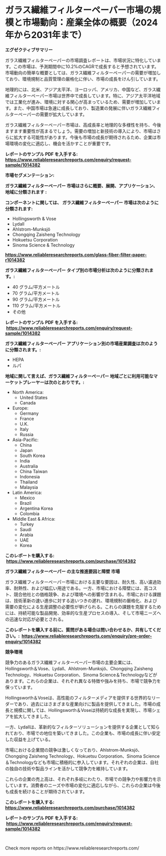 <p><h1>ガラス繊維フィルターペーパー市場の規模と市場動向：産業全体の概要（2024年から2031年まで）</h1></p><p><strong>エグゼクティブサマリー</strong></p>
<p><p>ガラス繊維フィルターペーパーの市場調査レポートは、市場状況に特化しています。この市場は、予測期間中に10.2%のCAGRで成長すると予想されています。市場動向の簡単な概要としては、ガラス繊維フィルターペーパーの需要が増加しており、環境規制と品質管理の厳格化に伴い、市場の成長をけん引しています。</p><p>地理的には、北米、アジア太平洋、ヨーロッパ、アメリカ、中国など、ガラス繊維フィルターペーパー市場は世界中で成長しています。特に、アジア太平洋地域では工業化が進み、環境に対する関心が高まっているため、需要が増加しています。また、中国市場は急速に成長しており、製造業の発展に伴いガラス繊維フィルターペーパーの需要が拡大しています。</p><p>ガラス繊維フィルターペーパー市場は、高成長率と地理的な多様性を持ち、今後ますます重要性が高まるでしょう。需要の増加と新技術の導入により、市場はさらに拡大する可能性があります。今後も市場の成長が期待されるため、企業は市場環境の変化に適応し、機会を活かすことが重要です。</p></p>
<p><strong>レポートのサンプル PDF を入手する: <a href="https://www.reliableresearchreports.com/enquiry/request-sample/1014382">https://www.reliableresearchreports.com/enquiry/request-sample/1014382</a></strong></p>
<p><strong>市場セグメンテーション:</strong></p>
<p><strong> ガラス繊維フィルターペーパー 市場はさらに概要、展開、アプリケーション、地域に分類されます :</strong></p>
<p><strong>コンポーネントに関しては、 ガラス繊維フィルターペーパー 市場は次のように分類されます: &nbsp;</strong></p>
<p><ul><li>Hollingsworth & Vose</li><li>Lydall</li><li>Ahlstrom-Munksjö</li><li>Chongqing Zaisheng Technology</li><li>Hokuetsu Corporation</li><li>Sinoma Science & Technology</li></ul></p>
<p><strong><a href="https://www.reliableresearchreports.com/glass-fiber-filter-paper-r1014382">https://www.reliableresearchreports.com/glass-fiber-filter-paper-r1014382</a></strong></p>
<p><strong> ガラス繊維フィルターペーパー タイプ別の市場分析は次のように分類されます。:</strong></p>
<p><ul><li>40 グラム/平方メートル</li><li>70 グラム/平方メートル</li><li>90 グラム/平方メートル</li><li>110 グラム/平方メートル</li><li>その他</li></ul></p>
<p><strong>レポートのサンプル PDF を入手する: &nbsp;<a href="https://www.reliableresearchreports.com/enquiry/request-sample/1014382">https://www.reliableresearchreports.com/enquiry/request-sample/1014382</a></strong></p>
<p><strong> ガラス繊維フィルターペーパー アプリケーション別の市場産業調査は次のように分類されます。:</strong></p>
<p><ul><li>HEPA</li><li>ルパ</li></ul></p>
<p><strong>地域に関して言えば、ガラス繊維フィルターペーパー 地域ごとに利用可能なマーケットプレーヤーは次のとおりです。:</strong></p>
<p><ul>
    <li>
        North America:
        <ul>
            <li>United States</li>
            <li>Canada</li>
        </ul>
    </li>
    <li>
        Europe:
        <ul>
            <li>Germany</li>
            <li>France</li>
            <li>U.K.</li>
            <li>Italy</li>
            <li>Russia</li>
        </ul>
    </li>
    <li>
        Asia-Pacific:
        <ul>
            <li>China</li>
            <li>Japan</li>
            <li>South Korea</li>
            <li>India</li>
            <li>Australia</li>
            <li>China Taiwan</li>
            <li>Indonesia</li>
            <li>Thailand</li>
            <li>Malaysia</li>
        </ul>
    </li>
    <li>
        Latin America:
        <ul>
            <li>Mexico</li>
            <li>Brazil</li>
            <li>Argentina Korea</li>
            <li>Colombia</li>
        </ul>
    </li>
    <li>
        Middle East & Africa:
        <ul>
            <li>Turkey</li>
            <li>Saudi</li>
            <li>Arabia</li>
            <li>UAE</li>
            <li>Korea</li>
        </ul>
    </li>
    </ul></p>
<p><strong>このレポートを購入する: &nbsp;<a href="https://www.reliableresearchreports.com/purchase/1014382">https://www.reliableresearchreports.com/purchase/1014382</a></strong></p>
<p><strong>ガラス繊維フィルターペーパー の主な推進要因と障壁 市場</strong></p>
<p><p>ガラス繊維フィルターペーパー市場における主要な要因は、耐久性、高い濾過効率、耐熱性、および幅広い用途である。一方、市場における障壁には、高コスト、競合他社との価格競争、および環境への影響が含まれる。市場における課題は、技術革新の速い進歩に対する追いつきの遅れ、環境規制の厳格化、および需要の変化による生産調整の必要性が挙げられる。これらの課題を克服するためには、持続可能な製品開発、効率的な生産プロセスの導入、そして市場ニーズへの迅速な対応が必要とされる。</p></p>
<p><strong>このレポートを購入する前に、質問がある場合は問い合わせるか、共有してください。:&nbsp; <a href="https://www.reliableresearchreports.com/enquiry/pre-order-enquiry/1014382">https://www.reliableresearchreports.com/enquiry/pre-order-enquiry/1014382</a></strong></p>
<p><strong>競争環境</strong></p>
<p><p>競争力のあるガラス繊維フィルターペーパー市場の主要企業には、Hollingsworth＆Vose、Lydall、Ahlstrom-Munksjö、Chongqing Zaisheng Technology、Hokuetsu Corporation、Sinoma Science＆Technologyなどがあります。これらの企業は、それぞれ異なる特徴や強みを持ち、市場で競争力を保っています。</p><p>Hollingsworth＆Voseは、高性能のフィルターメディアを提供する世界的なリーダーであり、過去にはさまざまな産業向けに製品を提供してきました。市場の成長と規模に関しては、Hollingsworth＆Voseは持続的な成長を実現し、市場シェアを拡大してきました。</p><p>一方、Lydallは、革新的なフィルターソリューションを提供する企業として知られており、市場での地位を築いてきました。この企業も、市場の成長に伴い安定した収益を上げている。</p><p>市場における企業間の競争は激しくなっており、Ahlstrom-Munksjö、Chongqing Zaisheng Technology、Hokuetsu Corporation、Sinoma Science＆Technologyなども市場に積極的に参入しています。それぞれの企業は、自社の独自の技術や製品ラインを活かして競争力を維持しています。</p><p>これらの企業の売上高は、それぞれ多岐にわたり、市場での競争力や影響力を示しています。消費者のニーズや市場の変化に適応しながら、これらの企業は今後も成長を続けることが期待されています。</p></p>
<p><strong>このレポートを購入する: &nbsp; <a href="https://www.reliableresearchreports.com/purchase/1014382">https://www.reliableresearchreports.com/purchase/1014382</a></strong></p>
<p><strong>レポートのサンプル PDF を入手する: &nbsp;<a href="https://www.reliableresearchreports.com/enquiry/request-sample/1014382">https://www.reliableresearchreports.com/enquiry/request-sample/1014382</a></strong><strong></strong></p>
<p>&nbsp;</p>
<p>Check more reports on https://www.reliableresearchreports.com/</p>